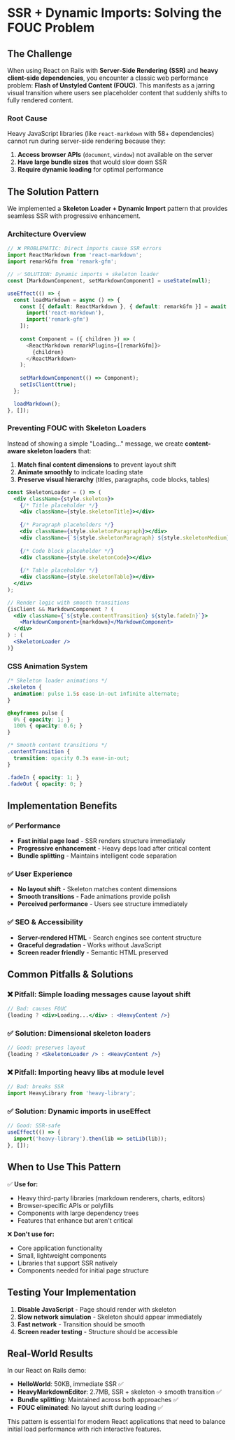 # SSR + Dynamic Imports: Solving the FOUC Problem

## The Challenge

When using React on Rails with **Server-Side Rendering (SSR)** and **heavy client-side dependencies**, you encounter a classic web performance problem: **Flash of Unstyled Content (FOUC)**. This manifests as a jarring visual transition where users see placeholder content that suddenly shifts to fully rendered content.

### Root Cause

Heavy JavaScript libraries (like `react-markdown` with 58+ dependencies) cannot run during server-side rendering because they:

1. **Access browser APIs** (`document`, `window`) not available on the server
2. **Have large bundle sizes** that would slow down SSR
3. **Require dynamic loading** for optimal performance

## The Solution Pattern

We implemented a **Skeleton Loader + Dynamic Import** pattern that provides seamless SSR with progressive enhancement.

### Architecture Overview

```javascript
// ❌ PROBLEMATIC: Direct imports cause SSR errors
import ReactMarkdown from 'react-markdown';
import remarkGfm from 'remark-gfm';

// ✅ SOLUTION: Dynamic imports + skeleton loader
const [MarkdownComponent, setMarkdownComponent] = useState(null);

useEffect(() => {
  const loadMarkdown = async () => {
    const [{ default: ReactMarkdown }, { default: remarkGfm }] = await Promise.all([
      import('react-markdown'),
      import('remark-gfm')
    ]);
    
    const Component = ({ children }) => (
      <ReactMarkdown remarkPlugins={[remarkGfm]}>
        {children}
      </ReactMarkdown>
    );
    
    setMarkdownComponent(() => Component);
    setIsClient(true);
  };

  loadMarkdown();
}, []);
```

### Preventing FOUC with Skeleton Loaders

Instead of showing a simple "Loading..." message, we create **content-aware skeleton loaders** that:

1. **Match final content dimensions** to prevent layout shift
2. **Animate smoothly** to indicate loading state  
3. **Preserve visual hierarchy** (titles, paragraphs, code blocks, tables)

```jsx
const SkeletonLoader = () => (
  <div className={style.skeleton}>
    {/* Title placeholder */}
    <div className={style.skeletonTitle}></div>
    
    {/* Paragraph placeholders */}
    <div className={style.skeletonParagraph}></div>
    <div className={`${style.skeletonParagraph} ${style.skeletonMedium}`}></div>
    
    {/* Code block placeholder */}
    <div className={style.skeletonCode}></div>
    
    {/* Table placeholder */}
    <div className={style.skeletonTable}></div>
  </div>
);

// Render logic with smooth transitions
{isClient && MarkdownComponent ? (
  <div className={`${style.contentTransition} ${style.fadeIn}`}>
    <MarkdownComponent>{markdown}</MarkdownComponent>
  </div>
) : (
  <SkeletonLoader />
)}
```

### CSS Animation System

```css
/* Skeleton loader animations */
.skeleton {
  animation: pulse 1.5s ease-in-out infinite alternate;
}

@keyframes pulse {
  0% { opacity: 1; }
  100% { opacity: 0.6; }
}

/* Smooth content transitions */
.contentTransition {
  transition: opacity 0.3s ease-in-out;
}

.fadeIn { opacity: 1; }
.fadeOut { opacity: 0; }
```

## Implementation Benefits

### ✅ **Performance**
- **Fast initial page load** - SSR renders structure immediately
- **Progressive enhancement** - Heavy deps load after critical content
- **Bundle splitting** - Maintains intelligent code separation

### ✅ **User Experience**  
- **No layout shift** - Skeleton matches content dimensions
- **Smooth transitions** - Fade animations provide polish
- **Perceived performance** - Users see structure immediately

### ✅ **SEO & Accessibility**
- **Server-rendered HTML** - Search engines see content structure
- **Graceful degradation** - Works without JavaScript
- **Screen reader friendly** - Semantic HTML preserved

## Common Pitfalls & Solutions

### ❌ **Pitfall**: Simple loading messages cause layout shift
```jsx
// Bad: causes FOUC
{loading ? <div>Loading...</div> : <HeavyContent />}
```

### ✅ **Solution**: Dimensional skeleton loaders
```jsx
// Good: preserves layout
{loading ? <SkeletonLoader /> : <HeavyContent />}
```

### ❌ **Pitfall**: Importing heavy libs at module level
```jsx
// Bad: breaks SSR
import HeavyLibrary from 'heavy-library';
```

### ✅ **Solution**: Dynamic imports in useEffect
```jsx
// Good: SSR-safe
useEffect(() => {
  import('heavy-library').then(lib => setLib(lib));
}, []);
```

## When to Use This Pattern

✅ **Use for:**
- Heavy third-party libraries (markdown renderers, charts, editors)
- Browser-specific APIs or polyfills
- Components with large dependency trees
- Features that enhance but aren't critical

❌ **Don't use for:**
- Core application functionality
- Small, lightweight components  
- Libraries that support SSR natively
- Components needed for initial page structure

## Testing Your Implementation

1. **Disable JavaScript** - Page should render with skeleton
2. **Slow network simulation** - Skeleton should appear immediately
3. **Fast network** - Transition should be smooth
4. **Screen reader testing** - Structure should be accessible

## Real-World Results

In our React on Rails demo:

- **HelloWorld**: 50KB, immediate SSR ✅
- **HeavyMarkdownEditor**: 2.7MB, SSR + skeleton → smooth transition ✅
- **Bundle splitting**: Maintained across both approaches ✅
- **FOUC eliminated**: No layout shift during loading ✅

This pattern is essential for modern React applications that need to balance initial load performance with rich interactive features.
